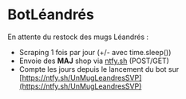 # BotLéandrés

En attente du restock des mugs Léandrés : 

- Scraping 1 fois par jour (+/- avec time.sleep())
- Envoie des **MAJ** shop via [ntfy.sh](http://ntfy.sh) (POST/GET)
- Compte les jours depuis le lancement du bot sur [https://ntfy.sh/UnMugLeandresSVP](https://ntfy.sh/UnMugLeandresSVP)
